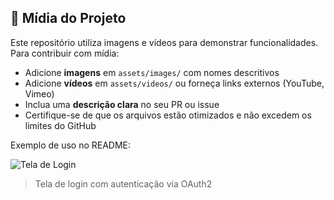 ## 📸 Mídia do Projeto

Este repositório utiliza imagens e vídeos para demonstrar funcionalidades. Para contribuir com mídia:

- Adicione **imagens** em `assets/images/` com nomes descritivos
- Adicione **vídeos** em `assets/videos/` ou forneça links externos (YouTube, Vimeo)
- Inclua uma **descrição clara** no seu PR ou issue
- Certifique-se de que os arquivos estão otimizados e não excedem os limites do GitHub

Exemplo de uso no README:

![Tela de Login](assets/images/tela_login.png)
> Tela de login com autenticação via OAuth2
